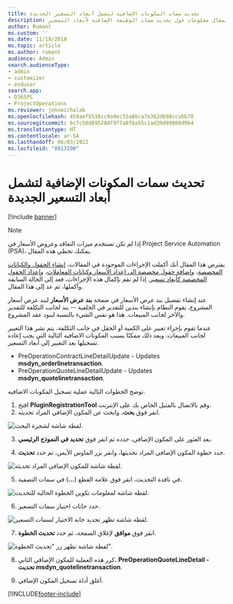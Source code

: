 ```yaml
---
title: تحديث سمات المكونات الإضافية لتشمل أبعاد التسعير الجديدة
description: يقدم هذا المقال معلومات حول تحديث سمات الوظيفة الإضافية لأبعاد التسعير.
author: Rumant
ms.custom: ''
ms.date: 11/19/2018
ms.topic: article
ms.author: rumant
audience: Admin
search.audienceType:
- admin
- customizer
- enduser
search.app:
- D365PS
- ProjectOperations
ms.reviewer: johnmichalak
ms.openlocfilehash: 459aefb510cc9a9ec55a86ca7e362db98ccabb70
ms.sourcegitcommit: 6cfc50d89528df977a8f6a55c1ad39d99800d9b4
ms.translationtype: HT
ms.contentlocale: ar-SA
ms.lasthandoff: 06/03/2022
ms.locfileid: "8913190"
---
```

# <a name="update-plug-in-attributes-to-include-new-pricing-dimensions"></a>تحديث سمات المكونات الإضافية لتشمل أبعاد التسعير الجديدة

[!include [banner](../includes/psa-now-project-operations.md)]

> [!NOTE]
> إذا لم تكن تستخدم ميزات التعاقد وعروض الأسعار في Project Service Automation (PSA)، يمكنك تخطي هذه المقال.

يفترض هذا المقال أنك أكملت الإجراءات الموجودة في المقالات، [إنشاء الحقول والكيانات المخصصة](create-custom-fields-entities.md)، و[إضافة حقول مخصصة إلى إعداد الأسعار وكيانات المعاملات](field-references.md)، و[إعداد الحقول المخصصة كأبعاد تسعير](set-up-pricing-dimensions.md). إذا لم تقم بإكمال هذه الإجراءات، فعد إلى الحالة السابقة وأكملها، ثم عد إلى هذا المقال.

عند إنشاء تفصيل بند عرض الأسعار في صفحة **بند عرض الأسعار** لبند عرض أسعار المشروع، يقوم النظام بإنشاء بندين للتقدير في الخلفية -- بند لجانب التكلفة للتقدير والآخر لجانب المبيعات. هذا هو نفس الشيء بالنسبة لبنود عقد المشروع.

عندما تقوم بإجراء تغيير على الكمية أو الحقل في جانب التكلفة، يتم نشر هذا التغيير لجانب المبيعات. ويعد ذلك ممكنًا بسبب المكونات الاضافيه التالية التي يجب إعاده تسجيلها بعد التغيير إلى أبعاد التسعير.

- PreOperationContractLineDetailUpdate - Updates **msdyn_orderlinetransaction**.
- PreOperationQuoteLineDetailUpdate - Updates **msdyn_quotelinetransaction**.

توضح الخطوات التالية عملية تسجيل المكونات الاضافيه.

1. افتح **PluginRegistrationTool** وقم بالاتصال بالمثيل الخاص بك على الإنترنت.
2. انقر فوق **بحث**، وابحث عن المكون الإضافي المراد تحديثه.

 ![لقطة شاشة لشجرة البحث.](media/PRT-1.png)

3. بعد العثور على المكون الإضافي، حدده ثم انقر فوق **تحديد في النموذج الرئيسي**.

4. حدد خطوة المكون الإضافي المراد تحديثها، وانقر بزر الماوس الأيمن، ثم حدد **تحديث**.

 ![لقطة شاشة للمكون الإضافي المراد تحديثه.](media/PRT-2.png)
 
5. في نافذة التحديث، انقر فوق علامة القطع (**...**) في سمات التصفية.

 ![لقطة شاشة لمعلومات تكوين الخطوة الحالية للتحديث.](media/PRT-3.png)
 
6. حدد خانات اختيار سمات التسعير.

 ![لقطة شاشة تظهر تحديد خانة الاختيار لسمات التسعير.](media/PRT-4.png)

7. انقر فوق **موافق** لإغلاق الصفحة، ثم حدد **تحديث الخطوة**.

 ![لقطة شاشة تظهر زر "تحديث الخطوة".](media/PRT-5.png)
 
8. كرر هذه العملية للمكون الإضافي الثاني، **PreOperationQuoteLineDetail - تحديث msdyn_quotelinetransaction**.

9. أغلق أداة تسجيل المكون الإضافي.



[!INCLUDE[footer-include](../includes/footer-banner.md)]
